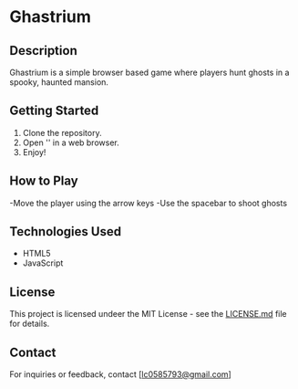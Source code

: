 # Ghastrium

## Description
Ghastrium is a simple browser based game where players hunt ghosts in a spooky, haunted mansion.

## Getting Started
1. Clone the repository.
2. Open '' in a web browser.
3. Enjoy!

## How to Play
-Move the player using the arrow keys
-Use the spacebar to shoot ghosts

## Technologies Used
- HTML5
- JavaScript

## License
This project is licensed undeer the MIT License - see the [LICENSE.md](LICENSE.md) file for details.

## Contact
For inquiries or feedback, contact [lc0585793@gmail.com]
